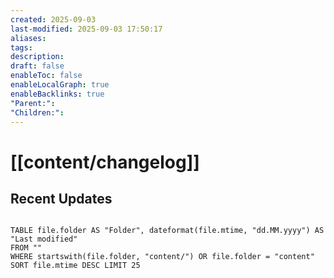 ```yaml
---
created: 2025-09-03
last-modified: 2025-09-03 17:50:17
aliases:
tags:
description:
draft: false
enableToc: false
enableLocalGraph: true
enableBacklinks: true
"Parent:":
"Children:":
---
```


# [[content/changelog]]

## Recent Updates

```dataview

TABLE file.folder AS "Folder", dateformat(file.mtime, "dd.MM.yyyy") AS "Last modified" 
FROM "" 
WHERE startswith(file.folder, "content/") OR file.folder = "content"
SORT file.mtime DESC LIMIT 25

```
